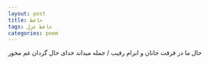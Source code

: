 ```yaml
---
layout: post
title: حافظ
tags: حافظ غزل
categories: poem
---
```


حال ما در فرقت جانان و ابرام رقیب / جمله میداند خدای حال گردان غم مخور